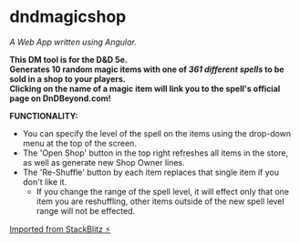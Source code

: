 # dndmagicshop

_A Web App written using Angular._

**This DM tool is for the D&D 5e.**  
**Generates 10 random magic items with one of _361 different spells_ to be sold in a shop to your players.**  
**Clicking on the name of a magic item will link you to the spell's official page on DnDBeyond.com!**  
  
**FUNCTIONALITY:**  
+ You can specify the level of the spell on the items using the drop-down menu at the top of the screen.  
+ The 'Open Shop' button in the top right refreshes all items in the store, as well as generate new Shop Owner lines.  
+ The 'Re-Shuffle' button by each item replaces that single item if you don't like it.  
    - If you change the range of the spell level, it will effect only that one item you are reshuffling, other items outside of the new spell level range will not be effected.  
  
    
[Imported from StackBlitz ⚡️](https://dndmagicshop.stackblitz.io)
